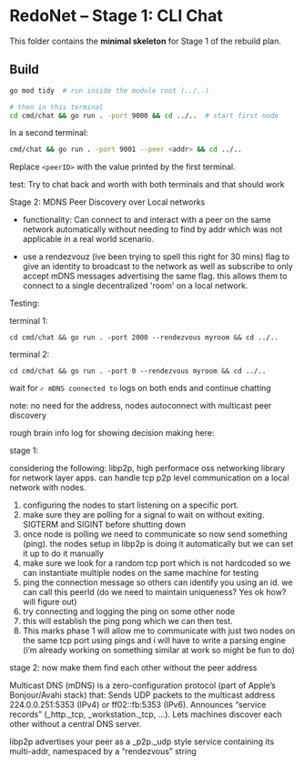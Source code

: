 # RedoNet – Stage 1: CLI Chat

This folder contains the **minimal skeleton** for Stage 1 of the rebuild plan.

## Build

```bash
go mod tidy  # run inside the module root (../..)

# then in this terminal
cd cmd/chat && go run . -port 9000 && cd ../..  # start first node
```

In a second terminal:

```bash
cmd/chat && go run . -port 9001 --peer <addr> && cd ../..
```

Replace `<peerID>` with the value printed by the first terminal. 



test: Try to chat back and worth with both terminals and that should work

Stage 2: MDNS Peer Discovery over Local networks

- functionality: Can connect to and interact with a peer on the same network automatically without needing to find by addr which was not applicable in a real world scenario.

- use a rendezvouz (ive been trying to spell this right for 30 mins) flag to give an identity to broadcast to the network as well as subscribe to only accept mDNS messages advertising the same flag. this allows them to connect to a single decentralized 'room' on a local network.

Testing:

terminal 1:
```
cd cmd/chat && go run . -port 2000 --rendezvous myroom && cd ../..
```

terminal 2: 
```
cd cmd/chat && go run . -port 0 --rendezvous myroom && cd ../..
```

wait for `✓ mDNS connected to` logs on both ends and continue chatting

note: no need for the address, nodes autoconnect with multicast peer discovery


rough brain info log for showing decision making here: 



stage 1:


considering the following: libp2p, high performace oss networking library for network layer apps. can handle tcp p2p level communication on a local network with nodes.
1. configuring the nodes to start listening on a specific port.
2. make sure they are polling for a signal to wait on without exiting. SIGTERM and SIGINT before shutting down
3. once node is polling we need to communicate so now send something (ping). the nodes setup in libp2p is doing it automatically but we can set it up to do it manually
4. make sure we look for a random tcp port which is not hardcoded so we can instantiate multiple nodes on the same machine for testing
5. ping the connection message so others can identify you using an id. we can call this peerId (do we need to maintain uniqueness? Yes ok how? will figure out)
6. try connecting and logging the ping on some other node
7. this will establish the ping pong which we can then test.
8. This marks phase 1 will allow me to communicate with just two nodes on the same tcp port using pings and i will have to write a parsing engine (i’m already working on something similar at work so might be fun to do)



stage 2: now make them find each other without the peer address

Multicast DNS (mDNS) is a zero-configuration protocol (part of Apple’s Bonjour/Avahi stack) that:
Sends UDP packets to the multicast address 224.0.0.251:5353 (IPv4) or ff02::fb:5353 (IPv6).
Announces “service records” (_http._tcp, _workstation._tcp, …).
Lets machines discover each other without a central DNS server.

libp2p advertises your peer as a _p2p._udp style service containing its multi-addr, namespaced by a “rendezvous” string


